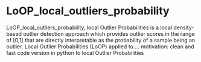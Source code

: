# LoOP_local_outliers_probability
LoOP_local_outliers_probability, local Outlier Probabilities is a local density-based outlier detection approach which provides outlier scores in the range of [0,1] that are directly interpretable as the probability of a sample being an outlier. Local Outlier Probabilities (LoOP) applied to....
motivation: clean and fast code version in python to local Outlier Probabilities
